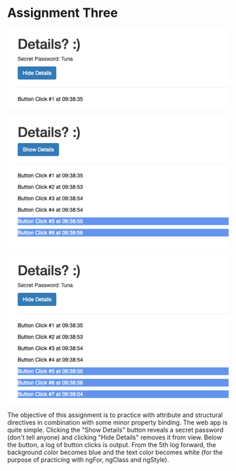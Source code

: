 # Assignment Three

<p align="center">
<img src="https://github.com/drkuster/Angular-Course-Assignment-3/blob/master/screenshots/assignment-3-p1.png">
</p>
<p align="center">
<img src="https://github.com/drkuster/Angular-Course-Assignment-3/blob/master/screenshots/assignment-3-p2.png">
</p>
<p align="center">
<img src="https://github.com/drkuster/Angular-Course-Assignment-3/blob/master/screenshots/assignment-3-p3.png">
</p>

<p>The objective of this assignment is to practice with attribute and structural directives in combination with some minor property binding. The web app is quite simple. Clicking the "Show Details" button reveals a secret password (don't tell anyone) and clicking "Hide Details" removes it from view. Below the button, a log of button clicks is output. From the 5th log forward, the background color becomes blue and the text color becomes white (for the purpose of practicing with ngFor, ngClass and ngStyle).</p>
